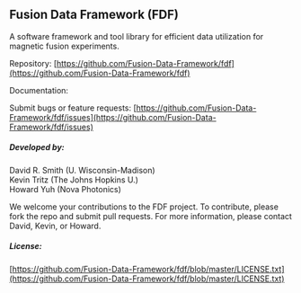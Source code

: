 ## Fusion Data Framework (FDF)

A software framework and tool library for efficient data utilization for magnetic fusion experiments.

Repository: [https://github.com/Fusion-Data-Framework/fdf](https://github.com/Fusion-Data-Framework/fdf)

Documentation:

Submit bugs or feature requests: [https://github.com/Fusion-Data-Framework/fdf/issues](https://github.com/Fusion-Data-Framework/fdf/issues)

##### Developed by:

David R. Smith (U. Wisconsin-Madison)<br />
Kevin Tritz (The Johns Hopkins U.)<br />
Howard Yuh (Nova Photonics)

We welcome your contributions to the FDF project. To contribute, please fork the repo and submit pull requests. For more information, please contact David, Kevin, or Howard.

##### License:

[https://github.com/Fusion-Data-Framework/fdf/blob/master/LICENSE.txt](https://github.com/Fusion-Data-Framework/fdf/blob/master/LICENSE.txt)
